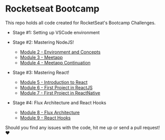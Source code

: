 # Rocketseat Bootcamp

This repo holds all code created for RocketSeat's Bootcamp Challenges.

- Stage #1: Setting up VSCode environment

- Stage #2: Mastering NodeJS!

  - [Module 2 - Environment and Concepts](stage2/challenge2)
  - [Module 3 - Meetapp](stage2/challenge3)
  - [Module 4 - Meetapp Continuation](stage2/challenge4)

- Stage #3: Mastering React!

  - [Module 5 - Introduction to React](stage3/challenge5)
  - [Module 6 - First Project in ReactJS](stage3/challenge6)
  - [Module 7 - First Project in ReactNative](stage3/challenge7)

- Stage #4: Flux Architecture and React Hooks
  - [Module 8 - Flux Architecture](stage4/challenge8)
  - [Module 9 - React Hooks](stage4/challenge9)

Should you find any issues with the code, hit me up or send a pull request! :heart:
